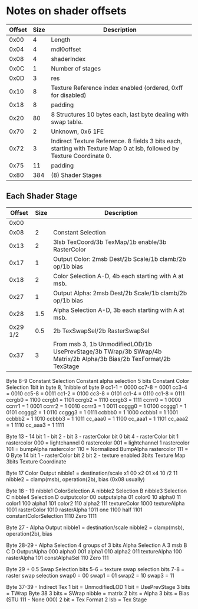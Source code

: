 # Notes on shader offsets
| Offset | Size | Description |  
|---|---|---|
| 0x00 | 4 | Length|
| 0x04 | 4 | mdl0offset |
| 0x08 | 4 | shaderIndex |
| 0x0C | 1 | Number of stages |
| 0x0D | 3 | res |
| 0x10 | 8 | Texture Reference index enabled (ordered, 0xff for disabled)
| 0x18 | 8 | padding |
| 0x20 | 80 | 8 Structures 10 bytes each, last byte dealing with swap table. |
| 0x70 | 2 | Unknown, 0x6 1FE |
| 0x72 | 3 | Indirect Texture Reference. 8 fields 3 bits each, starting with Texture Map 0 at lsb, followed by Texture Coordinate 0. |
| 0x75 | 11 | padding |
| 0x80 | 384 | (8) Shader Stages |

## Each Shader Stage
| Offset | Size | Description |
|---|---|---|
| 0x00 | | |
| 0x08 | 2 | Constant Selection |
| 0x13 | 2 | 3lsb TexCoord/3b TexMap/1b enable/3b RasterColor|
| 0x17 | 1 | Output Color: 2msb Dest/2b Scale/1b clamb/2b op/1b bias|
| 0x18 | 2 | Color Selection A-D, 4b each starting with A at msb. |
| 0x27 | 1 | Output Alpha: 2msb Dest/2b Scale/1b clamb/2b op/1b bias|
| 0x28 | 1.5 | Alpha Selection A-D, 3b each starting with A at msb. |
| 0x29 1/2 | 0.5 | 2b TexSwapSel/2b RasterSwapSel |
| 0x37 | 3 | From msb 3, 1b UnmodifiedLOD/1b UsePrevStage/3b TWrap/3b SWrap/4b Matrix/2b Alpha/3b Bias/2b TexFormat/2b TexStage |

Byte 8-9 Constant Selection
  Constant alpha selection
    5 bits
  Constant Color Selection
    1bit in byte 8, 1nibble of byte 9
    cc1-1 = 0000
    cc7-8 = 0001
    cc3-4 = 0010
    cc5-8 = 0011
    cc1-2 = 0100
    cc3-8 = 0101
    cc1-4 = 0110
    cc1-8 = 0111
    ccrgb0 = 1100
    ccrgb1 = 1101
    ccrgb2 = 1110
    ccrgb3 = 1111
    ccrrr0 = 1 0000
    ccrrr1 = 1 0001
    ccrrr2 = 1 0010
    ccrrr3 = 1 0011
    ccggg0 = 1 0100
    ccggg1 = 1 0101
    ccggg2 = 1 0110
    ccggg3 = 1 0111
    ccbbb0 = 1 1000
    ccbbb1 = 1 1001
    ccbbb2 = 1 1010
    ccbbb3 = 1 1011
    cc_aaa0 = 1 1100
    cc_aaa1 = 1 1101
    cc_aaa2 = 1 1110
    cc_aaa3 = 1 1111

Byte 13 - 14
  bit 1 -
  bit 2 -
  bit 3 - rasterColor bit 0
  bit 4 - rasterColor bit 1
  rastercolor 000 = lightchannel 0
  rastercolor 001 = lightchannel 1
  rastercolor 101 = bumpAlpha
  rastercolor 110 = Normalized BumpAlpha
  rastercolor 111 = 0
  Byte 14
    bit 1 - rasterColor bit 2
    bit 2 - texture enabled
    3bits Texture Map
    3bits Texture Coordinate

Byte 17 Color Output
  nibble1 = destination/scale
  x1 00
  x2 01
  x4 10
  /2 11
  nibble2 = clamp(msb), operation(2b), bias (0x08 usually)

Byte 18 - 19
  nibble1 ColorSelection A
  nibble2 Selection B
  nibble3 Selection C
  nibble4 Selection D
  outputcolor 00
  outputalpha 01
  color0 10
  alpha0 11
  color1 100
  alpha1 101
  color2 110
  alpha2 111
  textureColor 1000
  textureAlpha 1001
  rasterColor 1010
  rasterAlpha 1011
  one 1100
  half 1101
  constantColorSelection 1110
  Zero 1111

Byte 27 - Alpha Output
  nibble1 = destination/scale
  nibble2 = clamp(msb), operation(2b), bias

Byte 28-29 - Alpha Selection 4 groups of 3 bits
  Alpha Selection A 3 msb
  B
  C
  D
  OutputAlpha 000
  alpha0      001
  alpha1      010
  alpha2      011
  textureAlpha 100
  rasterAlpha  101
  constAlphaSel 110
  Zero          111

Byte 29 + 0.5 Swap Selection
  bits 5-6 = texture swap selection
  bits 7-8 = raster swap selection
  swap0 = 00
  swap1 = 01
  swap2 = 10
  swap3 = 11

Byte 37-39 - Indirect Tex
  1 bit = UnmodifiedLOD
  1 bit = UsePrevStage
  3 bits = TWrap
  Byte 38
  3 bits = SWrap
  nibble = matrix
  2 bits = Alpha
  3 bits = Bias (STU 111 - None 000)
  2 bit = Tex Format
  2 lsb = Tex Stage
